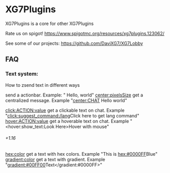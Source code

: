 # XG7Plugins

XG7Plugins is a core for other XG7Plugins

Rate us on spigot!
https://www.spigotmc.org/resources/xg7plugins.123062/

See some of our projects:
https://github.com/DaviXG7/XG7Lobby

## FAQ

### Text system:
How to zsend text in different ways

<action> send a actionbar. Example: "<action> Hello, world"
<center:pixelsSize> get a centralized message. Example "<center:CHAT> Hello world"

<click:ACTION:value> get a clickable text on chat. Example "<click:suggest_command:/lang>Click here to get lang command</click>"
<hover:ACTION:value> get a hoverable text on chat. Example "<hover:show_text:Look Here>Hover with mouse</hover>"

###### +1.16

<hex:color> get a text with hex colors. Example "This is <hex:#0000FF>Blue</hex>"
<gradient:color> get a text with gradient. Example "<gradient:#00FF00>Text</gradient:#0000FF>"

